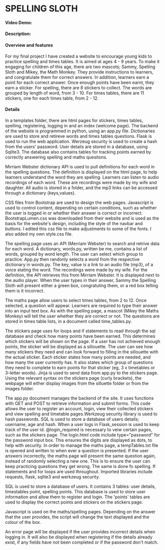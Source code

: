 # SPELLING SLOTH
#### Video Demo:  <URL HERE>
#### Description:

#### Overview and features

For my final project I have created a website to encourage young kids to practice spelling and times tables. It is aimed at ages 4 - 9 years. To make it engaging for children of this age, there are two mascots; Sammy, Spelling Sloth and Mikey, the Math Monkey. They provide instructions to learners, and congratulate them for correct answers. In addition, learners earn a point for each correct answer. Once enough points have been earnt, they earn a sticker. For spelling, there are 8 stickers to collect. The words are grouped by length of word, from 3 - 10. For times tables, there are 11 stickers, one for each times table, from 2 - 12.

#### Details

In a templates folder, there are html pages for stickers, times tables, spelling, registering, logging in and an index (welcome page). The backend of the website is programmed in python, using an app.py file. Dictionaries are used to store and retireve words and times tables questions. Flask is used to run the web application. Werzeug security is used to create a hash from the users' password. User details are stored in a database, using Sqlite3. The database also contains tables for tracking points earned by correctly answering spelling and maths quesitons. 

Mirriam Webster dictionary API is used to pull definitions for each word in the spelling questions. The definition is displayed on the html page, to help learners understand the word they are spelling. Learners can listen to audio recordings of each word. These are recordings were made by my wife and daughter. All audio is stored in a folder, and the mp3 links can be accessed through a dictionary (keys,values).

CSS files from Bootstrap are used to design the web pages. Javascript is used to control content, depending on certain conditions, such as whether the user is logged in or whether their answer is correct or incorrect. BootstrapLumen.css was downloaded from their website and is used as the basis for the website's design, including the style of the navbar and buttons. I edited this css file to make adjustments to some of the fonts. I also added my own style.css file. 

The spelling page uses an API (Merriam Webster) to search and retrive data for each word. A dictionary, words.py, written be me, contains a list of words, grouped by word length. The user can select which group to practice. App.py then randonly selects a word from the respective dictionary in words.py. The key, value is a link to an audio file (mp3), of a voice stating the word. The recordings were made by my wife. For the definition, the API retrieves this from Mirriam Webster. It is displayed next to the audio player. When the user types in their answer, Sammy the Spelling Sloth will present either a green box, congratuling them, or a red box telling them is it incorrect.

The maths page allow users to select times tables, from 2 to 12. Once selected, a question will appear. Learners are required to type their answer into an input text box. As with the spelling page, a mascot (Mikey the Maths Monkey) will tell the user whether they are correct or not. The questions are stored in times table lists, in a document called time_tables.py.

The stickers page uses for loops and if statements to read through the sql database and check how many points have been earned. This determines which stickers will be shown on the page. If a user has not achieved enough points, the sticker will be displayed as a sillouette. The user can see how many stickers they need and can look forward to filling in the sillouette with the actual sticker. Each sticker states how many points are needed, and how many the user currently has. It also states which group of questions they need to complete to earn points for that sticker (eg, 3 x timetables or 3-letter words).
Jinja is used to send data from app.py to the stickers page. Using the relevant syntax on the stickers page (curly brackets), the webpage will either display images from the silluette folder or from the images folder.

The app.py document manages the backend of the site. It uses functions with GET and POST to retrieve information and submit forms. This code allows the user to register an account, login, view their collected stickers and view spelling and timetable pages.Werkzeug security library is used to hash passwords. SQL is used to store a database of users details; username, age and hash. When a user logs in Flask_session is used to  keep track of the user id. @login_required is necessary to veiw certain pages, such as the stickers page. The login.html code include type="password" for the password input box. This ensures the digits are displayed as dots, to help with security. 
In order to manage the maths page, a tempTables.txt file is opened and written to when ever a question is presented. If the user answers incorrectly, the maths page will present the same question again, instead of randomly selecting a new one. This is to ensure the user can keep practicing questions they get wrong. The same is done fo spelling.
If statements and for loops are used throughout.
Imported libraries include requests, flask, sqlite3 and werkzeug security. 

SQL is used to store a database of users. It contains 3 tables: user details, timestables point, spelling points. This database is used to store user information and allow them to register and login. The 'points' tables are used to display the correct points and stickers on the stickers page. 

Javascript is used on the maths/spelling pages. Depending on the answer that the user provides, the script will change the text displayed and the colour of the box.

An error page will be displayed if the user provides incorrect details when logging in. It will also be displayed when registering if the details already exist, if any fields have not been completed or if the password don't match.




